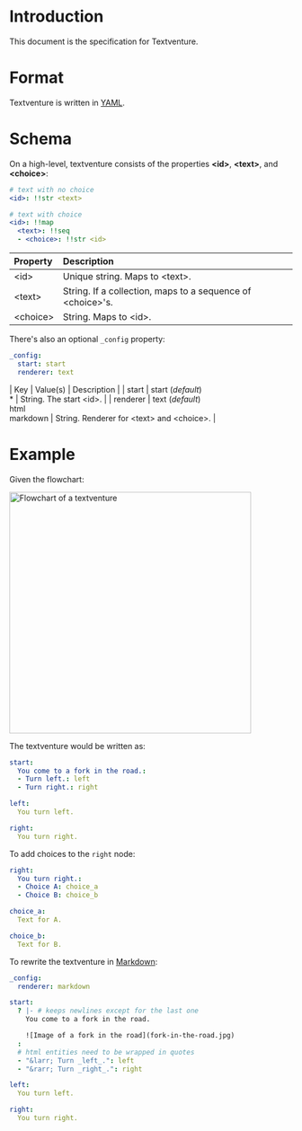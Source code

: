 # Introduction

This document is the specification for Textventure.

# Format

Textventure is written in [YAML](http://yaml.org/).

# Schema

On a high-level, textventure consists of the properties **\<id>**, **\<text>**, and **\<choice>**:
```yaml
# text with no choice
<id>: !!str <text>

# text with choice
<id>: !!map
  <text>: !!seq
  - <choice>: !!str <id>
```

| Property | Description |
| :--- | :--- |
| \<id> | Unique string. Maps to \<text>. |
| \<text> | String. If a collection, maps to a sequence of \<choice>'s. |
| \<choice> | String. Maps to \<id>. |

There's also an optional `_config` property:
```yaml
_config:
  start: start
  renderer: text
```

| Key | Value(s) | Description |
| start | start (_default_)<br>\* | String. The start \<id>. |
| renderer | text (_default_)<br>html<br>markdown | String. Renderer for \<text> and \<choice>. |

# Example

Given the flowchart:

<!--
https://gist.github.com/remarkablemark/30d3974972e6fc3348fe3c58136e5aaa
-->
<img src="https://cdn.rawgit.com/remarkablemark/30d3974972e6fc3348fe3c58136e5aaa/raw/635a72331640d3a30879aaf1451d091f6064b3fd/textventure-spec-example-flowchart.svg" alt="Flowchart of a textventure" width="430px">

The textventure would be written as:
```yaml
start:
  You come to a fork in the road.:
  - Turn left.: left
  - Turn right.: right

left:
  You turn left.

right:
  You turn right.
```

To add choices to the `right` node:
```yaml
right:
  You turn right.:
  - Choice A: choice_a
  - Choice B: choice_b

choice_a:
  Text for A.

choice_b:
  Text for B.
```

To rewrite the textventure in [Markdown](https://commonmark.org/):
```yaml
_config:
  renderer: markdown

start:
  ? |- # keeps newlines except for the last one
    You come to a fork in the road.

    ![Image of a fork in the road](fork-in-the-road.jpg)
  :
  # html entities need to be wrapped in quotes
  - "&larr; Turn _left_.": left
  - "&rarr; Turn _right_.": right

left:
  You turn left.

right:
  You turn right.
```
